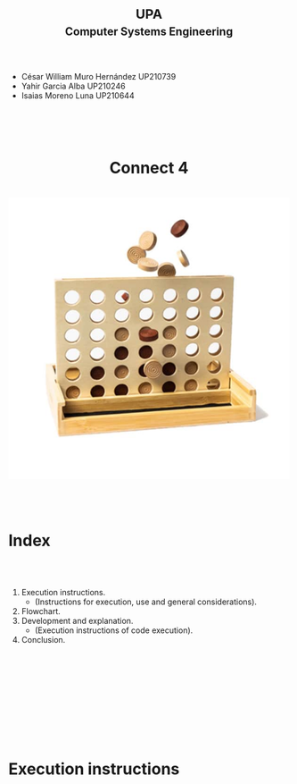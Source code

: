 <h1 align=center>
<sub>UPA<br><sup>Computer Systems Engineering</sup></sub>
</h1>
<br>

- César William Muro Hernández
  UP210739
- Yahir Garcia Alba
  UP210246
- Isaias Moreno Luna
  UP210644
<br>
<br>
<br>

#
<h1 align=center>
Connect 4
</h1>
<br>

<div align ="center">
<img src="/Image/C4.jpg"/>
</div>
<br>
<br>
<br>

# 
# Index
<br>
<br>

1. Execution instructions.
   - (Instructions for execution, use and general considerations).
2. Flowchart.
3. Development and explanation.
   - (Execution instructions of code execution).
4. Conclusion.
<br>
<br>
<br>
<br>
<br>
<br>
<br>
<br>
<br>

# Execution instructions
